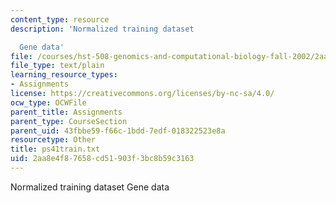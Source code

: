 ```yaml
---
content_type: resource
description: 'Normalized training dataset

  Gene data'
file: /courses/hst-508-genomics-and-computational-biology-fall-2002/2aa8e4f87658cd51903f3bc8b59c3163_ps41train.txt
file_type: text/plain
learning_resource_types:
- Assignments
license: https://creativecommons.org/licenses/by-nc-sa/4.0/
ocw_type: OCWFile
parent_title: Assignments
parent_type: CourseSection
parent_uid: 43fbbe59-f66c-1bdd-7edf-018322523e8a
resourcetype: Other
title: ps41train.txt
uid: 2aa8e4f8-7658-cd51-903f-3bc8b59c3163
---
```

Normalized training dataset
Gene data